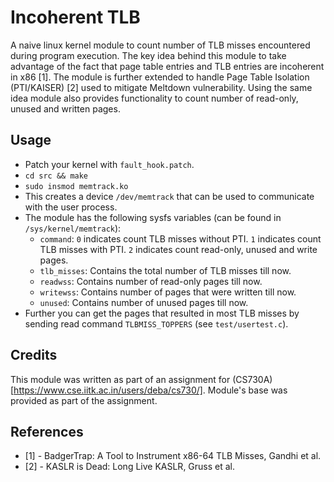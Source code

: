 Incoherent TLB
==============

A naive linux kernel module to count number of TLB misses encountered during program execution.
The key idea behind this module to take advantage of the fact that page table entries and TLB entries are incoherent in x86 [1].
The module is further extended to handle Page Table Isolation (PTI/KAISER) [2] used to mitigate Meltdown vulnerability.
Using the same idea module also provides functionality to count number of read-only, unused and written pages.

Usage
-----

* Patch your kernel with `fault_hook.patch`.
* `cd src && make`
* `sudo insmod memtrack.ko`
* This creates a device `/dev/memtrack` that can be used to communicate with the user process.
* The module has the following sysfs variables (can be found in `/sys/kernel/memtrack`):
    * `command`: `0` indicates count TLB misses without PTI. `1` indicates count TLB misses with PTI. `2` indicates count read-only, unused and write pages.
    * `tlb_misses`: Contains the total number of TLB misses till now.
    * `readwss`: Contains number of read-only pages till now.
    * `writewss`: Contains number of pages that were written till now.
    * `unused`: Contains number of unused pages till now.
* Further you can get the pages that resulted in most TLB misses by sending read command `TLBMISS_TOPPERS` (see `test/usertest.c`).

Credits
-------

This module was written as part of an assignment for (CS730A)[https://www.cse.iitk.ac.in/users/deba/cs730/]. Module's base was provided as part of the assignment.


References
----------

* [1] - BadgerTrap: A Tool to Instrument x86-64 TLB Misses, Gandhi et al.
* [2] - KASLR is Dead: Long Live KASLR, Gruss et al.
